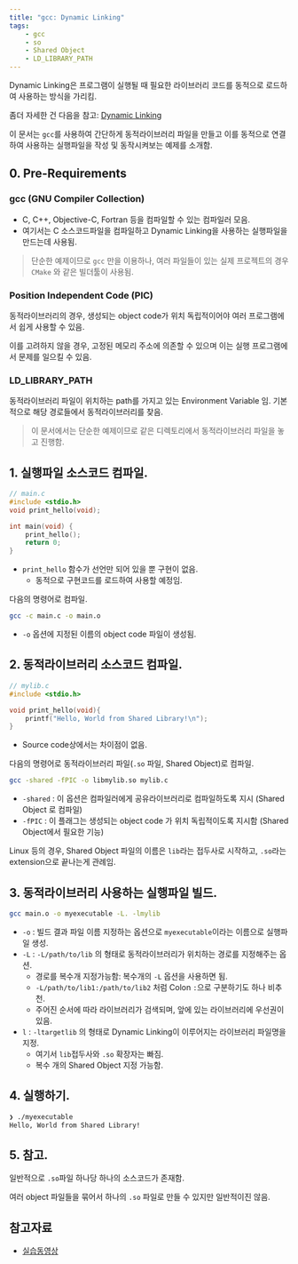 ```yaml
---
title: "gcc: Dynamic Linking"
tags:
    - gcc
    - so
    - Shared Object
    - LD_LIBRARY_PATH 
---
```


Dynamic Linking은 프로그램이 실행될 때 필요한 라이브러리 코드를 동적으로 로드하여 사용하는 방식을 가리킴.

좀더 자세한 건 다음을 참고: [Dynamic Linking](../ch05/ch05_11_01_program_execution.md#4-dynamic-linking)

이 문서는 `gcc`를 사용하여 간단하게 동적라이브러리 파일을 만들고 이를 동적으로 연결하여 사용하는 실행파일을 작성 및 동작시켜보는 예제를 소개함.

## 0. Pre-Requirements

### gcc (GNU Compiler Collection)

* C, C++, Objective-C, Fortran 등을 컴파일할 수 있는 컴파일러 모음.
* 여기서는 C 소스코드파일을 컴파일하고 Dynamic Linking을 사용하는 실행파일을 만드는데 사용됨.

> 단순한 예제이므로 `gcc` 만을 이용하나, 여러 파일들이 있는 실제 프로젝트의 경우 `CMake` 와 같은 빌더툴이 사용됨.

### Position Independent Code (PIC)

동적라이브러리의 경우, 생성되는 object code가 위치 독립적이어야 여러 프로그램에서 쉽게 사용할 수 있음.

이를 고려하지 않을 경우, 고정된 메모리 주소에 의존할 수 있으며 이는 실행 프로그램에서 문제를 일으킬 수 있음.

### LD_LIBRARY_PATH

동적라이브러리 파일이 위치하는 path를 가지고 있는 Environment Variable 임. 기본적으로 해당 경로들에서 동적라이브러리를 찾음.

> 이 문서에서는 단순한 예제이므로 같은 디렉토리에서 동적라이브러리 파일을 놓고 진행함.

## 1. 실행파일 소스코드 컴파일.

```c
// main.c
#include <stdio.h>
void print_hello(void);

int main(void) {
    print_hello();
    return 0;
}
```

* `print_hello` 함수가 선언만 되어 있을 뿐 구현이 없음.
    * 동적으로 구현코드를 로드하여 사용할 예정임.

다음의 명령어로 컴파일.

```bash
gcc -c main.c -o main.o
```

* `-o` 옵션에 지정된 이름의 object code 파일이 생성됨.

## 2. 동적라이브러리 소스코드 컴파일.

```c
// mylib.c
#include <stdio.h>

void print_hello(void){
	printf("Hello, World from Shared Library!\n");
}
```

* Source code상에서는 차이점이 없음.

다음의 명령어로 동적라이브러리 파일(`.so` 파일, Shared Object)로 컴파일.

```bash
gcc -shared -fPIC -o libmylib.so mylib.c
```

* `-shared` : 이 옵션은 컴파일러에게 공유라이브러리로 컴파일하도록 지시 (Shared Object 로 컴파일)
* `-fPIC` : 이 플래그는 생성되는 object code 가 위치 독립적이도록 지시함 (Shared Object에서 필요한 기능)

Linux 등의 경우, Shared Object 파일의 이름은 `lib`라는 접두사로 시작하고, `.so`라는 extension으로 끝나는게 관례임.

## 3. 동적라이브러리 사용하는 실행파일 빌드.

```bash
gcc main.o -o myexecutable -L. -lmylib
```

* `-o` : 빌드 결과 파일 이름 지정하는 옵션으로 `myexecutable`이라는 이름으로 실행파일 생성.
* `-L` : `-L/path/to/lib` 의 형태로 동적라이브러리가 위치하는 경로를 지정해주는 옵션.
    * 경로를 복수개 지정가능함: 복수개의 `-L` 옵션을 사용하면 됨.
    * `-L/path/to/lib1:/path/to/lib2` 처럼 Colon `:`으로 구분하기도 하나 비추천.
    * 주어진 순서에 따라 라이브러리가 검색되며, 앞에 있는 라이브러리에 우선권이 있음. 
* `l` : `-ltargetlib` 의 형태로 Dynamic Linking이 이루어지는 라이브러리 파일명을 지정. 
    * 여기서 `lib`접두사와 `.so` 확장자는 빠짐.
    * 복수 개의 Shared Object 지정 가능함.
 
 ## 4. 실행하기.

 ```bash
 ❯ ./myexecutable
Hello, World from Shared Library!
 ```

## 5. 참고.

일반적으로 `.so`파일 하나당 하나의 소스코드가 존재함.

여러 object 파일들을 묶어서 하나의 `.so` 파일로 만들 수 있지만 일반적이진 않음.

## 참고자료

* [실습동영상](https://youtu.be/eA48Y59AvVo)